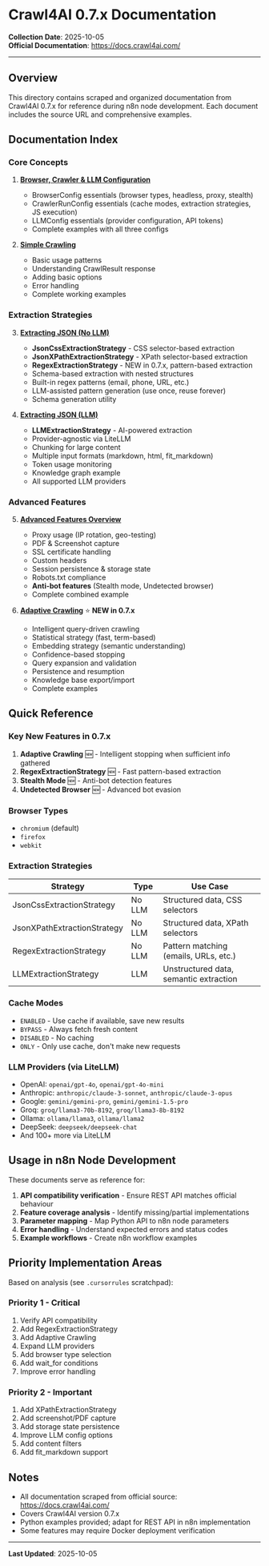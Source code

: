 # Crawl4AI 0.7.x Documentation

**Collection Date**: 2025-10-05  
**Official Documentation**: https://docs.crawl4ai.com/

---

## Overview

This directory contains scraped and organized documentation from Crawl4AI 0.7.x for reference during n8n node development. Each document includes the source URL and comprehensive examples.

## Documentation Index

### Core Concepts

1. **[Browser, Crawler & LLM Configuration](./crawl4ai-browser-crawler-config.md)**
   - BrowserConfig essentials (browser types, headless, proxy, stealth)
   - CrawlerRunConfig essentials (cache modes, extraction strategies, JS execution)
   - LLMConfig essentials (provider configuration, API tokens)
   - Complete examples with all three configs

2. **[Simple Crawling](./crawl4ai-simple-crawling.md)**
   - Basic usage patterns
   - Understanding CrawlResult response
   - Adding basic options
   - Error handling
   - Complete working examples

### Extraction Strategies

3. **[Extracting JSON (No LLM)](./crawl4ai-extraction-no-llm.md)**
   - **JsonCssExtractionStrategy** - CSS selector-based extraction
   - **JsonXPathExtractionStrategy** - XPath selector-based extraction
   - **RegexExtractionStrategy** - NEW in 0.7.x, pattern-based extraction
   - Schema-based extraction with nested structures
   - Built-in regex patterns (email, phone, URL, etc.)
   - LLM-assisted pattern generation (use once, reuse forever)
   - Schema generation utility

4. **[Extracting JSON (LLM)](./crawl4ai-extraction-llm.md)**
   - **LLMExtractionStrategy** - AI-powered extraction
   - Provider-agnostic via LiteLLM
   - Chunking for large content
   - Multiple input formats (markdown, html, fit_markdown)
   - Token usage monitoring
   - Knowledge graph example
   - All supported LLM providers

### Advanced Features

5. **[Advanced Features Overview](./crawl4ai-advanced-features.md)**
   - Proxy usage (IP rotation, geo-testing)
   - PDF & Screenshot capture
   - SSL certificate handling
   - Custom headers
   - Session persistence & storage state
   - Robots.txt compliance
   - **Anti-bot features** (Stealth mode, Undetected browser)
   - Complete combined example

6. **[Adaptive Crawling](./crawl4ai-adaptive-crawling.md)** ⭐ **NEW in 0.7.x**
   - Intelligent query-driven crawling
   - Statistical strategy (fast, term-based)
   - Embedding strategy (semantic understanding)
   - Confidence-based stopping
   - Query expansion and validation
   - Persistence and resumption
   - Knowledge base export/import
   - Complete examples

## Quick Reference

### Key New Features in 0.7.x

1. **Adaptive Crawling** 🆕 - Intelligent stopping when sufficient info gathered
2. **RegexExtractionStrategy** 🆕 - Fast pattern-based extraction
3. **Stealth Mode** 🆕 - Anti-bot detection features
4. **Undetected Browser** 🆕 - Advanced bot evasion

### Browser Types

- `chromium` (default)
- `firefox`
- `webkit`

### Extraction Strategies

| Strategy | Type | Use Case |
|----------|------|----------|
| JsonCssExtractionStrategy | No LLM | Structured data, CSS selectors |
| JsonXPathExtractionStrategy | No LLM | Structured data, XPath selectors |
| RegexExtractionStrategy | No LLM | Pattern matching (emails, URLs, etc.) |
| LLMExtractionStrategy | LLM | Unstructured data, semantic extraction |

### Cache Modes

- `ENABLED` - Use cache if available, save new results
- `BYPASS` - Always fetch fresh content
- `DISABLED` - No caching
- `ONLY` - Only use cache, don't make new requests

### LLM Providers (via LiteLLM)

- OpenAI: `openai/gpt-4o`, `openai/gpt-4o-mini`
- Anthropic: `anthropic/claude-3-sonnet`, `anthropic/claude-3-opus`
- Google: `gemini/gemini-pro`, `gemini/gemini-1.5-pro`
- Groq: `groq/llama3-70b-8192`, `groq/llama3-8b-8192`
- Ollama: `ollama/llama3`, `ollama/llama2`
- DeepSeek: `deepseek/deepseek-chat`
- And 100+ more via LiteLLM

## Usage in n8n Node Development

These documents serve as reference for:

1. **API compatibility verification** - Ensure REST API matches official behaviour
2. **Feature coverage analysis** - Identify missing/partial implementations
3. **Parameter mapping** - Map Python API to n8n node parameters
4. **Error handling** - Understand expected errors and status codes
5. **Example workflows** - Create n8n workflow examples

## Priority Implementation Areas

Based on analysis (see `.cursorrules` scratchpad):

### Priority 1 - Critical
1. Verify API compatibility
2. Add RegexExtractionStrategy
3. Add Adaptive Crawling
4. Expand LLM providers
5. Add browser type selection
6. Add wait_for conditions
7. Improve error handling

### Priority 2 - Important
1. Add XPathExtractionStrategy
2. Add screenshot/PDF capture
3. Add storage state persistence
4. Improve LLM config options
5. Add content filters
6. Add fit_markdown support

## Notes

- All documentation scraped from official source: https://docs.crawl4ai.com/
- Covers Crawl4AI version 0.7.x
- Python examples provided; adapt for REST API in n8n implementation
- Some features may require Docker deployment verification

---

**Last Updated**: 2025-10-05

